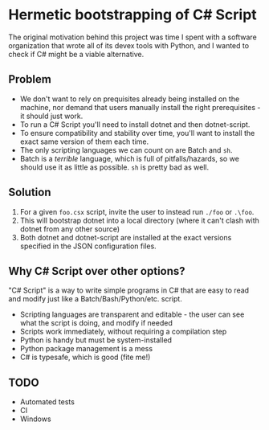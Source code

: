 # Hermetic bootstrapping of C# Script

The original motivation behind this project was time I spent with a software organization that wrote all of its devex tools with Python, and I wanted to check if C# might be a viable alternative.

## Problem

- We don't want to rely on prequisites already being installed on the machine, nor demand that users manually install the right prerequisites - it should just work.
- To run a C# Script you'll need to install dotnet and then dotnet-script.
- To ensure compatibility and stability over time, you'll want to install the exact same version of them each time.
- The only scripting languages we can count on are Batch and `sh`.
- Batch is a _terrible_ language, which is full of pitfalls/hazards, so we should use it as little as possible. `sh` is pretty bad as well.

## Solution

1. For a given `foo.csx` script, invite the user to instead run `./foo` or `.\foo`.
1. This will bootstrap dotnet into a local directory (where it can't clash with dotnet from any other source)
1. Both dotnet and dotnet-script are installed at the exact versions specified in the JSON configuration files.

## Why C# Script over other options?

"C# Script" is a way to write simple programs in C# that are easy to read and modify just like a Batch/Bash/Python/etc. script. 

- Scripting languages are transparent and editable - the user can see what the script is doing, and modify if needed
- Scripts work immediately, without requiring a compilation step
- Python is handy but must be system-installed
- Python package management is a mess
- C# is typesafe, which is good (fite me!)

## TODO

- Automated tests
- CI
- Windows
